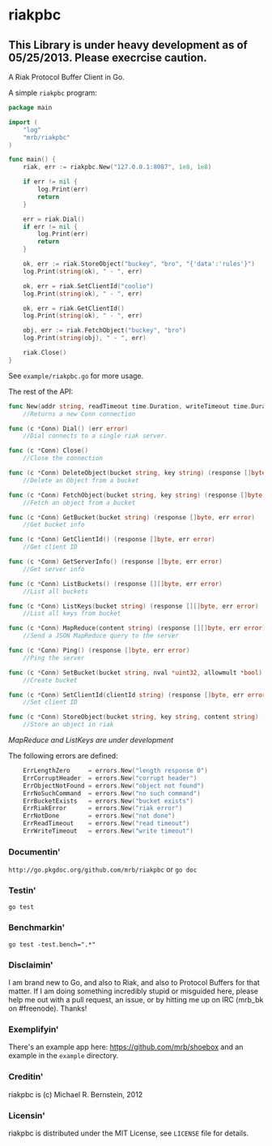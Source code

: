 riakpbc
=======

## This Library is under heavy development as of 05/25/2013. Please execrcise caution.

A Riak Protocol Buffer Client in Go.

A simple `riakpbc` program:

```go
package main

import (
	"log"
	"mrb/riakpbc"
)

func main() {
	riak, err := riakpbc.New("127.0.0.1:8087", 1e8, 1e8)

	if err != nil {
		log.Print(err)
		return
	}

	err = riak.Dial()
	if err != nil {
		log.Print(err)
		return
	}

	ok, err := riak.StoreObject("buckey", "bro", "{'data':'rules'}")
	log.Print(string(ok), " - ", err)

	ok, err = riak.SetClientId("coolio")
	log.Print(string(ok), " - ", err)

	ok, err = riak.GetClientId()
	log.Print(string(ok), " - ", err)

	obj, err := riak.FetchObject("buckey", "bro")
	log.Print(string(obj), " - ", err)

	riak.Close()
}
```

See `example/riakpbc.go` for more usage.

The rest of the API:

```go
func New(addr string, readTimeout time.Duration, writeTimeout time.Duration) (*Conn, error)
    //Returns a new Conn connection

func (c *Conn) Dial() (err error)
    //Dial connects to a single riak server.

func (c *Conn) Close()
    //Close the connection

func (c *Conn) DeleteObject(bucket string, key string) (response []byte, err error)
    //Delete an Object from a bucket

func (c *Conn) FetchObject(bucket string, key string) (response []byte, err error)
    //Fetch an object from a bucket

func (c *Conn) GetBucket(bucket string) (response []byte, err error)
    //Get bucket info

func (c *Conn) GetClientId() (response []byte, err error)
    //Get client ID

func (c *Conn) GetServerInfo() (response []byte, err error)
    //Get server info

func (c *Conn) ListBuckets() (response [][]byte, err error)
    //List all buckets

func (c *Conn) ListKeys(bucket string) (response [][]byte, err error)
    //List all keys from bucket

func (c *Conn) MapReduce(content string) (response [][]byte, err error)
    //Send a JSON MapReduce query to the server

func (c *Conn) Ping() (response []byte, err error)
    //Ping the server

func (c *Conn) SetBucket(bucket string, nval *uint32, allowmult *bool) (response []byte, err error)
    //Create bucket

func (c *Conn) SetClientId(clientId string) (response []byte, err error)
    //Set client ID

func (c *Conn) StoreObject(bucket string, key string, content string) (response []byte, err error)
    //Store an object in riak
```

_MapReduce and ListKeys are under development_

The following errors are defined:

```go
	ErrLengthZero     = errors.New("length response 0")
	ErrCorruptHeader  = errors.New("corrupt header")
	ErrObjectNotFound = errors.New("object not found")
	ErrNoSuchCommand  = errors.New("no such command")
	ErrBucketExists   = errors.New("bucket exists")
	ErrRiakError      = errors.New("riak error")
	ErrNotDone        = errors.New("not done")
	ErrReadTimeout    = errors.New("read timeout")
	ErrWriteTimeout   = errors.New("write timeout")
```
### Documentin'

`http://go.pkgdoc.org/github.com/mrb/riakpbc` or `go doc`

### Testin'

`go test`

### Benchmarkin'

`go test -test.bench=".*"`

### Disclaimin'

I am brand new to Go, and also to Riak, and also to Protocol Buffers for that matter. If I am doing something incredibly stupid or misguided here, please help me out with a pull request, an issue, or by hitting me up on IRC (mrb_bk on #freenode). Thanks!

### Exemplifyin'

There's an example app here: https://github.com/mrb/shoebox and an example in the `example` directory.

### Creditin'

riakpbc is (c) Michael R. Bernstein, 2012

### Licensin'

riakpbc is distributed under the MIT License, see `LICENSE` file for details.
